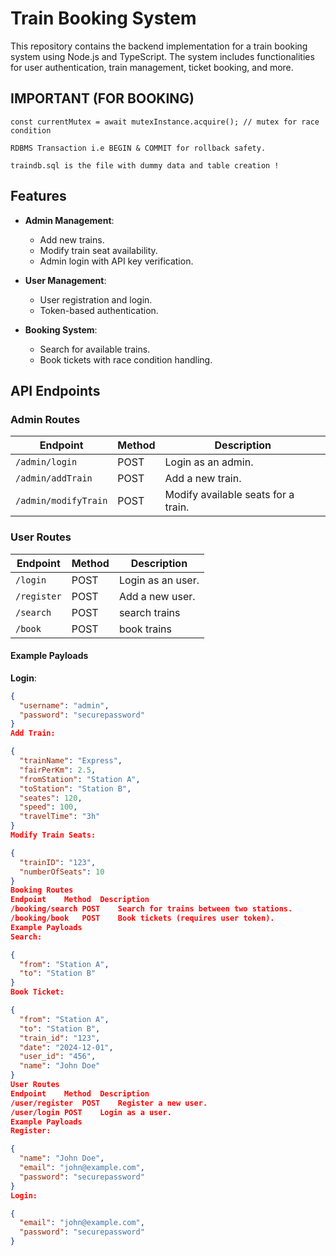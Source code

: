 # Train Booking System

This repository contains the backend implementation for a train booking system using Node.js and TypeScript. The system includes functionalities for user authentication, train management, ticket booking, and more.

## IMPORTANT (FOR BOOKING)
```
const currentMutex = await mutexInstance.acquire(); // mutex for race condition

RDBMS Transaction i.e BEGIN & COMMIT for rollback safety.

traindb.sql is the file with dummy data and table creation !
```

## Features

- **Admin Management**:

  - Add new trains.
  - Modify train seat availability.
  - Admin login with API key verification.

- **User Management**:

  - User registration and login.
  - Token-based authentication.

- **Booking System**:
  - Search for available trains.
  - Book tickets with race condition handling.

## API Endpoints

### **Admin Routes**

| Endpoint             | Method | Description                         |
| -------------------- | ------ | ----------------------------------- |
| `/admin/login`       | POST   | Login as an admin.                  |
| `/admin/addTrain`    | POST   | Add a new train.                    |
| `/admin/modifyTrain` | POST   | Modify available seats for a train. |

### **User Routes**

| Endpoint    | Method | Description       |
| ----------- | ------ | ----------------- |
| `/login`    | POST   | Login as an user. |
| `/register` | POST   | Add a new user.   |
| `/search`   | POST   | search trains     |
| `/book`     | POST   | book trains       |

<!--IMP -->

#### Example Payloads

**Login**:

```json
{
  "username": "admin",
  "password": "securepassword"
}
Add Train:

{
  "trainName": "Express",
  "fairPerKm": 2.5,
  "fromStation": "Station A",
  "toStation": "Station B",
  "seates": 120,
  "speed": 100,
  "travelTime": "3h"
}
Modify Train Seats:

{
  "trainID": "123",
  "numberOfSeats": 10
}
Booking Routes
Endpoint	Method	Description
/booking/search	POST	Search for trains between two stations.
/booking/book	POST	Book tickets (requires user token).
Example Payloads
Search:

{
  "from": "Station A",
  "to": "Station B"
}
Book Ticket:

{
  "from": "Station A",
  "to": "Station B",
  "train_id": "123",
  "date": "2024-12-01",
  "user_id": "456",
  "name": "John Doe"
}
User Routes
Endpoint	Method	Description
/user/register	POST	Register a new user.
/user/login	POST	Login as a user.
Example Payloads
Register:

{
  "name": "John Doe",
  "email": "john@example.com",
  "password": "securepassword"
}
Login:

{
  "email": "john@example.com",
  "password": "securepassword"
}

```
